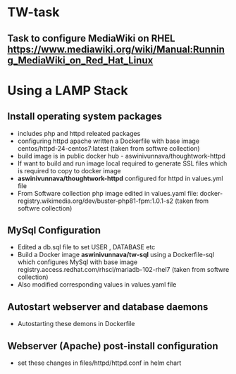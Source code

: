 
# TW-task
## Task to configure MediaWiki on RHEL https://www.mediawiki.org/wiki/Manual:Running_MediaWiki_on_Red_Hat_Linux

# Using a LAMP Stack 
## Install operating system packages 
* includes php and httpd releated packages
* configuring httpd apache written a Dockerfile with base image centos/httpd-24-centos7:latest (taken from softwre collection)
* build image is in public docker hub - aswinivunnava/thoughtwork-httpd
* If want to build and run image local required to generate SSL files which is required to copy to docker image
* **aswinivunnava/thoughtwork-httpd** configured for httpd in values.yml file
* From Software collection php image edited in values.yaml file: docker-registry.wikimedia.org/dev/buster-php81-fpm:1.0.1-s2 (taken from softwre collection)

## MySql Configuration
* Edited a db.sql file to set USER , DATABASE etc
* Build a Docker image **aswinivunnava/tw-sql** using a Dockerfile-sql which configures MySql with base image registry.access.redhat.com/rhscl/mariadb-102-rhel7 (taken from softwre collection)
* Also modified corresponding values in values.yaml file

## Autostart webserver and database daemons
* Autostarting these demons in Dockerfile

## Webserver (Apache) post-install configuration

* set these changes in files/httpd/httpd.conf in helm chart
  
  
